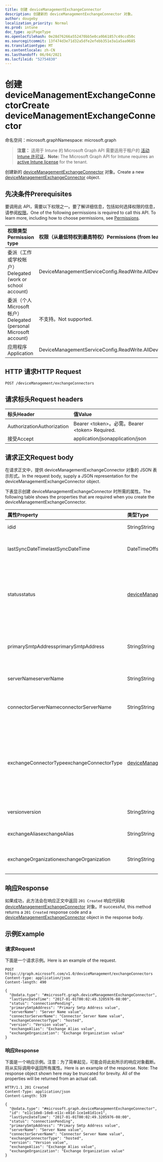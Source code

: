 ```yaml
---
title: 创建 deviceManagementExchangeConnector
description: 创建新的 deviceManagementExchangeConnector 对象。
author: dougeby
localization_priority: Normal
ms.prod: intune
doc_type: apiPageType
ms.openlocfilehash: 0e28d76266a552470bb5e0ca9b61857c49ccd50c
ms.sourcegitcommit: 13f474d3e71d32a5dfe2efebb351e3a1a5aa9685
ms.translationtype: MT
ms.contentlocale: zh-CN
ms.lasthandoff: 06/04/2021
ms.locfileid: "52754830"
---
```

# <a name="create-devicemanagementexchangeconnector"></a><span data-ttu-id="6f5ce-103">创建 deviceManagementExchangeConnector</span><span class="sxs-lookup"><span data-stu-id="6f5ce-103">Create deviceManagementExchangeConnector</span></span>

<span data-ttu-id="6f5ce-104">命名空间：microsoft.graph</span><span class="sxs-lookup"><span data-stu-id="6f5ce-104">Namespace: microsoft.graph</span></span>

> <span data-ttu-id="6f5ce-105">**注意：** 适用于 Intune 的 Microsoft Graph API 需要适用于租户的 [活动 Intune 许可证](https://go.microsoft.com/fwlink/?linkid=839381)。</span><span class="sxs-lookup"><span data-stu-id="6f5ce-105">**Note:** The Microsoft Graph API for Intune requires an [active Intune license](https://go.microsoft.com/fwlink/?linkid=839381) for the tenant.</span></span>

<span data-ttu-id="6f5ce-106">创建新的 [deviceManagementExchangeConnector](../resources/intune-onboarding-devicemanagementexchangeconnector.md) 对象。</span><span class="sxs-lookup"><span data-stu-id="6f5ce-106">Create a new [deviceManagementExchangeConnector](../resources/intune-onboarding-devicemanagementexchangeconnector.md) object.</span></span>

## <a name="prerequisites"></a><span data-ttu-id="6f5ce-107">先决条件</span><span class="sxs-lookup"><span data-stu-id="6f5ce-107">Prerequisites</span></span>
<span data-ttu-id="6f5ce-p101">要调用此 API，需要以下权限之一。要了解详细信息，包括如何选择权限的信息，请参阅[权限](/graph/permissions-reference)。</span><span class="sxs-lookup"><span data-stu-id="6f5ce-p101">One of the following permissions is required to call this API. To learn more, including how to choose permissions, see [Permissions](/graph/permissions-reference).</span></span>

|<span data-ttu-id="6f5ce-110">权限类型</span><span class="sxs-lookup"><span data-stu-id="6f5ce-110">Permission type</span></span>|<span data-ttu-id="6f5ce-111">权限（从最低特权到最高特权）</span><span class="sxs-lookup"><span data-stu-id="6f5ce-111">Permissions (from least to most privileged)</span></span>|
|:---|:---|
|<span data-ttu-id="6f5ce-112">委派（工作或学校帐户）</span><span class="sxs-lookup"><span data-stu-id="6f5ce-112">Delegated (work or school account)</span></span>|<span data-ttu-id="6f5ce-113">DeviceManagementServiceConfig.ReadWrite.All</span><span class="sxs-lookup"><span data-stu-id="6f5ce-113">DeviceManagementServiceConfig.ReadWrite.All</span></span>|
|<span data-ttu-id="6f5ce-114">委派（个人 Microsoft 帐户）</span><span class="sxs-lookup"><span data-stu-id="6f5ce-114">Delegated (personal Microsoft account)</span></span>|<span data-ttu-id="6f5ce-115">不支持。</span><span class="sxs-lookup"><span data-stu-id="6f5ce-115">Not supported.</span></span>|
|<span data-ttu-id="6f5ce-116">应用程序</span><span class="sxs-lookup"><span data-stu-id="6f5ce-116">Application</span></span>|<span data-ttu-id="6f5ce-117">DeviceManagementServiceConfig.ReadWrite.All</span><span class="sxs-lookup"><span data-stu-id="6f5ce-117">DeviceManagementServiceConfig.ReadWrite.All</span></span>|

## <a name="http-request"></a><span data-ttu-id="6f5ce-118">HTTP 请求</span><span class="sxs-lookup"><span data-stu-id="6f5ce-118">HTTP Request</span></span>
<!-- {
  "blockType": "ignored"
}
-->
``` http
POST /deviceManagement/exchangeConnectors
```

## <a name="request-headers"></a><span data-ttu-id="6f5ce-119">请求标头</span><span class="sxs-lookup"><span data-stu-id="6f5ce-119">Request headers</span></span>
|<span data-ttu-id="6f5ce-120">标头</span><span class="sxs-lookup"><span data-stu-id="6f5ce-120">Header</span></span>|<span data-ttu-id="6f5ce-121">值</span><span class="sxs-lookup"><span data-stu-id="6f5ce-121">Value</span></span>|
|:---|:---|
|<span data-ttu-id="6f5ce-122">Authorization</span><span class="sxs-lookup"><span data-stu-id="6f5ce-122">Authorization</span></span>|<span data-ttu-id="6f5ce-123">Bearer &lt;token&gt;。必需。</span><span class="sxs-lookup"><span data-stu-id="6f5ce-123">Bearer &lt;token&gt; Required.</span></span>|
|<span data-ttu-id="6f5ce-124">接受</span><span class="sxs-lookup"><span data-stu-id="6f5ce-124">Accept</span></span>|<span data-ttu-id="6f5ce-125">application/json</span><span class="sxs-lookup"><span data-stu-id="6f5ce-125">application/json</span></span>|

## <a name="request-body"></a><span data-ttu-id="6f5ce-126">请求正文</span><span class="sxs-lookup"><span data-stu-id="6f5ce-126">Request body</span></span>
<span data-ttu-id="6f5ce-127">在请求正文中，提供 deviceManagementExchangeConnector 对象的 JSON 表示形式。</span><span class="sxs-lookup"><span data-stu-id="6f5ce-127">In the request body, supply a JSON representation for the deviceManagementExchangeConnector object.</span></span>

<span data-ttu-id="6f5ce-128">下表显示创建 deviceManagementExchangeConnector 时所需的属性。</span><span class="sxs-lookup"><span data-stu-id="6f5ce-128">The following table shows the properties that are required when you create the deviceManagementExchangeConnector.</span></span>

|<span data-ttu-id="6f5ce-129">属性</span><span class="sxs-lookup"><span data-stu-id="6f5ce-129">Property</span></span>|<span data-ttu-id="6f5ce-130">类型</span><span class="sxs-lookup"><span data-stu-id="6f5ce-130">Type</span></span>|<span data-ttu-id="6f5ce-131">说明</span><span class="sxs-lookup"><span data-stu-id="6f5ce-131">Description</span></span>|
|:---|:---|:---|
|<span data-ttu-id="6f5ce-132">id</span><span class="sxs-lookup"><span data-stu-id="6f5ce-132">id</span></span>|<span data-ttu-id="6f5ce-133">String</span><span class="sxs-lookup"><span data-stu-id="6f5ce-133">String</span></span>|<span data-ttu-id="6f5ce-134">尚未记录</span><span class="sxs-lookup"><span data-stu-id="6f5ce-134">Not yet documented</span></span>|
|<span data-ttu-id="6f5ce-135">lastSyncDateTime</span><span class="sxs-lookup"><span data-stu-id="6f5ce-135">lastSyncDateTime</span></span>|<span data-ttu-id="6f5ce-136">DateTimeOffset</span><span class="sxs-lookup"><span data-stu-id="6f5ce-136">DateTimeOffset</span></span>|<span data-ttu-id="6f5ce-137">Exchange Connector 的上一次同步时间</span><span class="sxs-lookup"><span data-stu-id="6f5ce-137">Last sync time for the Exchange Connector</span></span>|
|<span data-ttu-id="6f5ce-138">status</span><span class="sxs-lookup"><span data-stu-id="6f5ce-138">status</span></span>|[<span data-ttu-id="6f5ce-139">deviceManagementExchangeConnectorStatus</span><span class="sxs-lookup"><span data-stu-id="6f5ce-139">deviceManagementExchangeConnectorStatus</span></span>](../resources/intune-onboarding-devicemanagementexchangeconnectorstatus.md)|<span data-ttu-id="6f5ce-140">Exchange连接器状态。</span><span class="sxs-lookup"><span data-stu-id="6f5ce-140">Exchange Connector Status.</span></span> <span data-ttu-id="6f5ce-141">可取值为：`none`、`connectionPending`、`connected`、`disconnected`。</span><span class="sxs-lookup"><span data-stu-id="6f5ce-141">Possible values are: `none`, `connectionPending`, `connected`, `disconnected`.</span></span>|
|<span data-ttu-id="6f5ce-142">primarySmtpAddress</span><span class="sxs-lookup"><span data-stu-id="6f5ce-142">primarySmtpAddress</span></span>|<span data-ttu-id="6f5ce-143">String</span><span class="sxs-lookup"><span data-stu-id="6f5ce-143">String</span></span>|<span data-ttu-id="6f5ce-144">用于配置服务到服务 Exchange Connector 的电子邮件地址。</span><span class="sxs-lookup"><span data-stu-id="6f5ce-144">Email address used to configure the Service To Service Exchange Connector.</span></span>|
|<span data-ttu-id="6f5ce-145">serverName</span><span class="sxs-lookup"><span data-stu-id="6f5ce-145">serverName</span></span>|<span data-ttu-id="6f5ce-146">String</span><span class="sxs-lookup"><span data-stu-id="6f5ce-146">String</span></span>|<span data-ttu-id="6f5ce-147">服务器的名称Exchange服务器。</span><span class="sxs-lookup"><span data-stu-id="6f5ce-147">The name of the Exchange server.</span></span>|
|<span data-ttu-id="6f5ce-148">connectorServerName</span><span class="sxs-lookup"><span data-stu-id="6f5ce-148">connectorServerName</span></span>|<span data-ttu-id="6f5ce-149">String</span><span class="sxs-lookup"><span data-stu-id="6f5ce-149">String</span></span>|<span data-ttu-id="6f5ce-150">托管 Exchange Connector 的服务器的名称。</span><span class="sxs-lookup"><span data-stu-id="6f5ce-150">The name of the server hosting the Exchange Connector.</span></span>|
|<span data-ttu-id="6f5ce-151">exchangeConnectorType</span><span class="sxs-lookup"><span data-stu-id="6f5ce-151">exchangeConnectorType</span></span>|[<span data-ttu-id="6f5ce-152">deviceManagementExchangeConnectorType</span><span class="sxs-lookup"><span data-stu-id="6f5ce-152">deviceManagementExchangeConnectorType</span></span>](../resources/intune-onboarding-devicemanagementexchangeconnectortype.md)|<span data-ttu-id="6f5ce-153">配置的 Exchange Connector 的类型。</span><span class="sxs-lookup"><span data-stu-id="6f5ce-153">The type of Exchange Connector Configured.</span></span> <span data-ttu-id="6f5ce-154">可取值为：`onPremises`、`hosted`、`serviceToService`、`dedicated`。</span><span class="sxs-lookup"><span data-stu-id="6f5ce-154">Possible values are: `onPremises`, `hosted`, `serviceToService`, `dedicated`.</span></span>|
|<span data-ttu-id="6f5ce-155">version</span><span class="sxs-lookup"><span data-stu-id="6f5ce-155">version</span></span>|<span data-ttu-id="6f5ce-156">String</span><span class="sxs-lookup"><span data-stu-id="6f5ce-156">String</span></span>|<span data-ttu-id="6f5ce-157">ExchangeConnectorAgent 版本</span><span class="sxs-lookup"><span data-stu-id="6f5ce-157">The version of the ExchangeConnectorAgent</span></span>|
|<span data-ttu-id="6f5ce-158">exchangeAlias</span><span class="sxs-lookup"><span data-stu-id="6f5ce-158">exchangeAlias</span></span>|<span data-ttu-id="6f5ce-159">String</span><span class="sxs-lookup"><span data-stu-id="6f5ce-159">String</span></span>|<span data-ttu-id="6f5ce-160">分配到 Exchange 服务器的别名</span><span class="sxs-lookup"><span data-stu-id="6f5ce-160">An alias assigned to the Exchange server</span></span>|
|<span data-ttu-id="6f5ce-161">exchangeOrganization</span><span class="sxs-lookup"><span data-stu-id="6f5ce-161">exchangeOrganization</span></span>|<span data-ttu-id="6f5ce-162">String</span><span class="sxs-lookup"><span data-stu-id="6f5ce-162">String</span></span>|<span data-ttu-id="6f5ce-163">Exchange 服务器的 Exchange 组织</span><span class="sxs-lookup"><span data-stu-id="6f5ce-163">Exchange Organization to the Exchange server</span></span>|



## <a name="response"></a><span data-ttu-id="6f5ce-164">响应</span><span class="sxs-lookup"><span data-stu-id="6f5ce-164">Response</span></span>
<span data-ttu-id="6f5ce-165">如果成功，此方法会在响应正文中返回 `201 Created` 响应代码和 [deviceManagementExchangeConnector](../resources/intune-onboarding-devicemanagementexchangeconnector.md) 对象。</span><span class="sxs-lookup"><span data-stu-id="6f5ce-165">If successful, this method returns a `201 Created` response code and a [deviceManagementExchangeConnector](../resources/intune-onboarding-devicemanagementexchangeconnector.md) object in the response body.</span></span>

## <a name="example"></a><span data-ttu-id="6f5ce-166">示例</span><span class="sxs-lookup"><span data-stu-id="6f5ce-166">Example</span></span>

### <a name="request"></a><span data-ttu-id="6f5ce-167">请求</span><span class="sxs-lookup"><span data-stu-id="6f5ce-167">Request</span></span>
<span data-ttu-id="6f5ce-168">下面是一个请求示例。</span><span class="sxs-lookup"><span data-stu-id="6f5ce-168">Here is an example of the request.</span></span>
``` http
POST https://graph.microsoft.com/v1.0/deviceManagement/exchangeConnectors
Content-type: application/json
Content-length: 490

{
  "@odata.type": "#microsoft.graph.deviceManagementExchangeConnector",
  "lastSyncDateTime": "2017-01-01T00:02:49.3205976-08:00",
  "status": "connectionPending",
  "primarySmtpAddress": "Primary Smtp Address value",
  "serverName": "Server Name value",
  "connectorServerName": "Connector Server Name value",
  "exchangeConnectorType": "hosted",
  "version": "Version value",
  "exchangeAlias": "Exchange Alias value",
  "exchangeOrganization": "Exchange Organization value"
}
```

### <a name="response"></a><span data-ttu-id="6f5ce-169">响应</span><span class="sxs-lookup"><span data-stu-id="6f5ce-169">Response</span></span>
<span data-ttu-id="6f5ce-p104">下面是一个响应示例。注意：为了简单起见，可能会将此处所示的响应对象截断。将从实际调用中返回所有属性。</span><span class="sxs-lookup"><span data-stu-id="6f5ce-p104">Here is an example of the response. Note: The response object shown here may be truncated for brevity. All of the properties will be returned from an actual call.</span></span>
``` http
HTTP/1.1 201 Created
Content-Type: application/json
Content-Length: 539

{
  "@odata.type": "#microsoft.graph.deviceManagementExchangeConnector",
  "id": "e11c1de8-1de8-e11c-e81d-1ce1e81d1ce1",
  "lastSyncDateTime": "2017-01-01T00:02:49.3205976-08:00",
  "status": "connectionPending",
  "primarySmtpAddress": "Primary Smtp Address value",
  "serverName": "Server Name value",
  "connectorServerName": "Connector Server Name value",
  "exchangeConnectorType": "hosted",
  "version": "Version value",
  "exchangeAlias": "Exchange Alias value",
  "exchangeOrganization": "Exchange Organization value"
}
```




